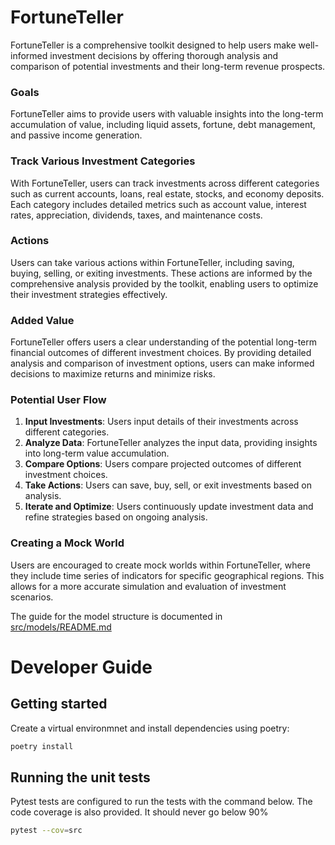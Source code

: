 # FortuneTeller

FortuneTeller is a comprehensive toolkit designed to help users make well-informed investment decisions by offering thorough analysis and comparison of potential investments and their long-term revenue prospects.

### Goals

FortuneTeller aims to provide users with valuable insights into the long-term accumulation of value, including liquid assets, fortune, debt management, and passive income generation.

### Track Various Investment Categories

With FortuneTeller, users can track investments across different categories such as current accounts, loans, real estate, stocks, and economy deposits. Each category includes detailed metrics such as account value, interest rates, appreciation, dividends, taxes, and maintenance costs.

### Actions

Users can take various actions within FortuneTeller, including saving, buying, selling, or exiting investments. These actions are informed by the comprehensive analysis provided by the toolkit, enabling users to optimize their investment strategies effectively.

### Added Value

FortuneTeller offers users a clear understanding of the potential long-term financial outcomes of different investment choices. By providing detailed analysis and comparison of investment options, users can make informed decisions to maximize returns and minimize risks.

### Potential User Flow

1. **Input Investments**: Users input details of their investments across different categories.
2. **Analyze Data**: FortuneTeller analyzes the input data, providing insights into long-term value accumulation.
3. **Compare Options**: Users compare projected outcomes of different investment choices.
4. **Take Actions**: Users can save, buy, sell, or exit investments based on analysis.
5. **Iterate and Optimize**: Users continuously update investment data and refine strategies based on ongoing analysis.

### Creating a Mock World

Users are encouraged to create mock worlds within FortuneTeller, where they include time series of indicators for specific geographical regions. This allows for a more accurate simulation and evaluation of investment scenarios.

The guide for the model structure is documented in [src/models/README.md](src/models/README.md)

# Developer Guide

## Getting started

Create a virtual environmnet and install dependencies using poetry:

```sh
poetry install
```

## Running the unit tests

Pytest tests are configured to run the tests with the command below. The code coverage is also provided. It should never go below 90%

```sh
pytest --cov=src
```
